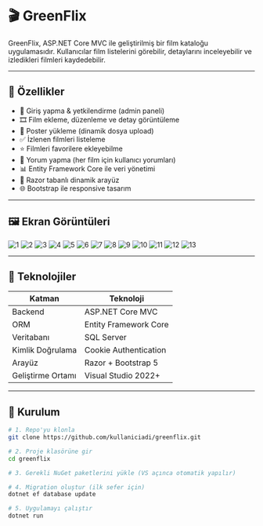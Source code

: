 # 🎬 GreenFlix

GreenFlix, ASP.NET Core MVC ile geliştirilmiş bir film kataloğu uygulamasıdır. Kullanıcılar film listelerini görebilir, detaylarını inceleyebilir ve izledikleri filmleri kaydedebilir.

---

## 🚀 Özellikler

- 🔐 Giriş yapma & yetkilendirme (admin paneli)
- 🎞️ Film ekleme, düzenleme ve detay görüntüleme
- 📁 Poster yükleme (dinamik dosya upload)
- ✅ İzlenen filmleri listeleme
- ⭐ Filmleri favorilere ekleyebilme
- 💬 Yorum yapma (her film için kullanıcı yorumları)
- 📊 Entity Framework Core ile veri yönetimi
- 🧭 Razor tabanlı dinamik arayüz
- 🌐 Bootstrap ile responsive tasarım

---

## 🖼️ Ekran Görüntüleri
![1](GreenFlix/GreenFlix/1.png)
![2](GreenFlix/GreenFlix/2.png)
![3](GreenFlix/GreenFlix/3.png)
![4](GreenFlix/GreenFlix/4.png)
![5](GreenFlix/GreenFlix/5.png)
![6](GreenFlix/GreenFlix/6.png)
![7](GreenFlix/GreenFlix/7.png)
![8](GreenFlix/GreenFlix/8.png)
![9](GreenFlix/GreenFlix/9.png)
![10](GreenFlix/GreenFlix/10.png)
![11](GreenFlix/GreenFlix/11.png)
![12](GreenFlix/GreenFlix/12.png)
![13](GreenFlix/GreenFlix/13.png)

---

## 🧱 Teknolojiler

| Katman              | Teknoloji                  |
|---------------------|----------------------------|
| Backend             | ASP.NET Core MVC           |
| ORM                 | Entity Framework Core      |
| Veritabanı          | SQL Server                 |
| Kimlik Doğrulama    | Cookie Authentication      |
| Arayüz              | Razor + Bootstrap 5        |
| Geliştirme Ortamı   | Visual Studio 2022+        |

---

## 🔧 Kurulum

```bash
# 1. Repo'yu klonla
git clone https://github.com/kullaniciadi/greenflix.git

# 2. Proje klasörüne gir
cd greenflix

# 3. Gerekli NuGet paketlerini yükle (VS açınca otomatik yapılır)

# 4. Migration oluştur (ilk sefer için)
dotnet ef database update

# 5. Uygulamayı çalıştır
dotnet run
